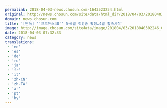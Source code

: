 ```yaml
---
permalink: 2018-04-03-news.chosun.com-1643523254.html
original: http://news.chosun.com/site/data/html_dir/2018/04/03/2018040302323.html
domain: news.chosun.com
title: '[단독] ''프로듀스48'' 5→6월 첫방송 확정…4월 합숙시작'
image: http://image.chosun.com/sitedata/image/201804/03/2018040302246_0.jpg
date: 2018-04-03 07:32:33
category: news
translations: 
 - 'en'
 - 'es'
 - 'de'
 - 'ru'
 - 'ja'
 - 'fr'
 - 'it'
 - 'zh-CN'
 - 'zh-TW'
 - 'ar'
 - 'pt'
 - 'hy'
---
```



